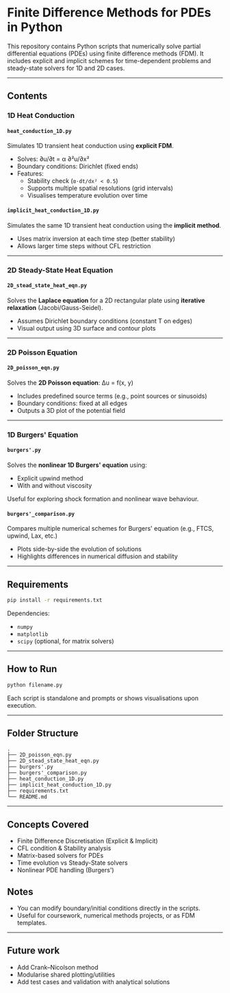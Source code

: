 # Finite Difference Methods for PDEs in Python

This repository contains Python scripts that numerically solve partial differential equations (PDEs) using finite difference methods (FDM). It includes explicit and implicit schemes for time-dependent problems and steady-state solvers for 1D and 2D cases.

---

## Contents

### 1D Heat Conduction

#### `heat_conduction_1D.py`
Simulates 1D transient heat conduction using **explicit FDM**.

- Solves: ∂u/∂t = α ∂²u/∂x²
- Boundary conditions: Dirichlet (fixed ends)
- Features:
  - Stability check (`α·dt/dx² < 0.5`)
  - Supports multiple spatial resolutions (grid intervals)
  - Visualises temperature evolution over time

#### `implicit_heat_conduction_1D.py`
Simulates the same 1D transient heat conduction using the **implicit method**.

- Uses matrix inversion at each time step (better stability)
- Allows larger time steps without CFL restriction

---

### 2D Steady-State Heat Equation

#### `2D_stead_state_heat_eqn.py`
Solves the **Laplace equation** for a 2D rectangular plate using **iterative relaxation** (Jacobi/Gauss-Seidel).

- Assumes Dirichlet boundary conditions (constant T on edges)
- Visual output using 3D surface and contour plots

---

### 2D Poisson Equation

#### `2D_poisson_eqn.py`
Solves the **2D Poisson equation**:
Δu = f(x, y)

- Includes predefined source terms (e.g., point sources or sinusoids)
- Boundary conditions: fixed at all edges
- Outputs a 3D plot of the potential field

---

### 1D Burgers' Equation

#### `burgers'.py`
Solves the **nonlinear 1D Burgers' equation** using:
- Explicit upwind method
- With and without viscosity

Useful for exploring shock formation and nonlinear wave behaviour.

#### `burgers'_comparison.py`
Compares multiple numerical schemes for Burgers' equation (e.g., FTCS, upwind, Lax, etc.)

- Plots side-by-side the evolution of solutions
- Highlights differences in numerical diffusion and stability

---

## Requirements

```bash
pip install -r requirements.txt
```

Dependencies:
- `numpy`
- `matplotlib`
- `scipy` (optional, for matrix solvers)

---

## How to Run

```bash
python filename.py
```

Each script is standalone and prompts or shows visualisations upon execution.



---

## Folder Structure

```
.
├── 2D_poisson_eqn.py
├── 2D_stead_state_heat_eqn.py
├── burgers'.py
├── burgers'_comparison.py
├── heat_conduction_1D.py
├── implicit_heat_conduction_1D.py
├── requirements.txt
└── README.md
```

---

## Concepts Covered

- Finite Difference Discretisation (Explicit & Implicit)
- CFL condition & Stability analysis
- Matrix-based solvers for PDEs
- Time evolution vs Steady-State solvers
- Nonlinear PDE handling (Burgers')



## Notes

- You can modify boundary/initial conditions directly in the scripts.
- Useful for coursework, numerical methods projects, or as FDM templates.

---

## Future work

- Add Crank–Nicolson method
- Modularise shared plotting/utilities
- Add test cases and validation with analytical solutions
